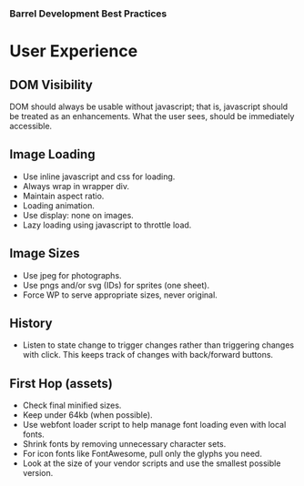 ### Barrel Development Best Practices

# User Experience
 
## DOM Visibility
DOM should always be usable without javascript; that is, javascript should be treated as an enhancements. What the user sees, should be immediately accessible.

## Image Loading

- Use inline javascript and css for loading.
- Always wrap in wrapper div.
- Maintain aspect ratio.
- Loading animation.
- Use display: none on images.
- Lazy loading using javascript to throttle load.

## Image Sizes

- Use jpeg for photographs.
- Use pngs and/or svg (IDs) for sprites (one sheet).
- Force WP to serve appropriate sizes, never original.

## History

- Listen to state change to trigger changes rather than triggering changes with click. This keeps track of changes with back/forward buttons.

## First Hop (assets)

- Check final minified sizes.
- Keep under 64kb (when possible).
- Use webfont loader script to help manage font loading even with local fonts.
- Shrink fonts by removing unnecessary character sets.
- For icon fonts like FontAwesome, pull only the glyphs you need.
- Look at the size of your vendor scripts and use the smallest possible version.